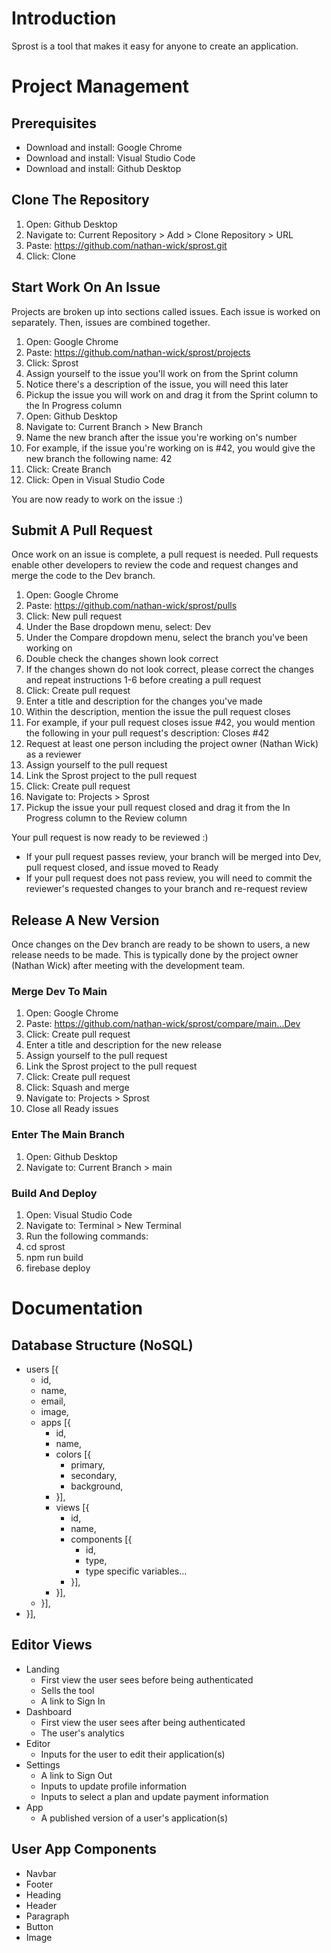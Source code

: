 # Introduction

Sprost is a tool that makes it easy for anyone to create an application.

# Project Management

## Prerequisites

- Download and install: Google Chrome
- Download and install: Visual Studio Code
- Download and install: Github Desktop

## Clone The Repository

1. Open: Github Desktop
2. Navigate to: Current Repository > Add > Clone Repository > URL
3. Paste: https://github.com/nathan-wick/sprost.git
4. Click: Clone

## Start Work On An Issue

Projects are broken up into sections called issues. Each issue is worked on separately. Then, issues are combined together.

1. Open: Google Chrome
2. Paste: https://github.com/nathan-wick/sprost/projects
3. Click: Sprost
4. Assign yourself to the issue you'll work on from the Sprint column
  1. Notice there's a description of the issue, you will need this later
5. Pickup the issue you will work on and drag it from the Sprint column to the In Progress column
6. Open: Github Desktop
7. Navigate to: Current Branch > New Branch
8. Name the new branch after the issue you're working on's number
  1. For example, if the issue you're working on is #42, you would give the new branch the following name: 42
9. Click: Create Branch
10. Click: Open in Visual Studio Code

You are now ready to work on the issue :)

## Submit A Pull Request

Once work on an issue is complete, a pull request is needed. Pull requests enable other developers to review the code and request changes and merge the code to the Dev branch.

1. Open: Google Chrome
2. Paste: https://github.com/nathan-wick/sprost/pulls
3. Click: New pull request
4. Under the Base dropdown menu, select: Dev
5. Under the Compare dropdown menu, select the branch you've been working on
6. Double check the changes shown look correct
  1. If the changes shown do not look correct, please correct the changes and repeat instructions 1-6 before creating a pull request
7. Click: Create pull request
8. Enter a title and description for the changes you've made
9. Within the description, mention the issue the pull request closes
  1. For example, if your pull request closes issue #42, you would mention the following in your pull request's description: Closes #42
10. Request at least one person including the project owner (Nathan Wick) as a reviewer
11. Assign yourself to the pull request
12. Link the Sprost project to the pull request
13. Click: Create pull request
14. Navigate to: Projects > Sprost
15. Pickup the issue your pull request closed and drag it from the In Progress column to the Review column

Your pull request is now ready to be reviewed :)
- If your pull request passes review, your branch will be merged into Dev, pull request closed, and issue moved to Ready
- If your pull request does not pass review, you will need to commit the reviewer's requested changes to your branch and re-request review

## Release A New Version

Once changes on the Dev branch are ready to be shown to users, a new release needs to be made. This is typically done by the project owner (Nathan Wick) after meeting with the development team.

### Merge Dev To Main

1. Open: Google Chrome
2. Paste: https://github.com/nathan-wick/sprost/compare/main...Dev
3. Click: Create pull request
4. Enter a title and description for the new release
5. Assign yourself to the pull request
6. Link the Sprost project to the pull request
7. Click: Create pull request
8. Click: Squash and merge
9. Navigate to: Projects > Sprost
10. Close all Ready issues

### Enter The Main Branch

1. Open: Github Desktop
2. Navigate to: Current Branch > main

### Build And Deploy

1. Open: Visual Studio Code
2. Navigate to: Terminal > New Terminal
3. Run the following commands:
  1. cd sprost
  2. npm run build
  3. firebase deploy

# Documentation

## Database Structure (NoSQL)
- users [{
  - id,
  - name,
  - email,
  - image,
  - apps [{
    - id,
    - name,
    - colors [{
      - primary,
      - secondary,
      - background,
    - }],
    - views [{
      - id,
      - name,
      - components [{
        - id,
        - type,
        - type specific variables...
      - }],
    - }],
  - }],
- }],

## Editor Views
- Landing
  - First view the user sees before being authenticated
  - Sells the tool
  - A link to Sign In
- Dashboard
  - First view the user sees after being authenticated
  - The user's analytics
- Editor
  - Inputs for the user to edit their application(s)
- Settings
  - A link to Sign Out
  - Inputs to update profile information
  - Inputs to select a plan and update payment information
- App
  - A published version of a user's application(s)

## User App Components
- Navbar
- Footer
- Heading
- Header
- Paragraph
- Button
- Image
